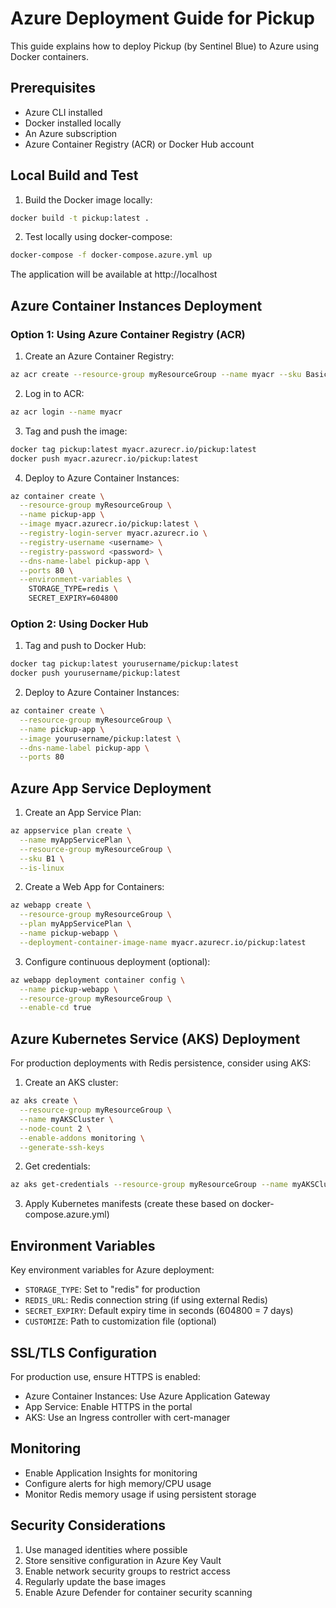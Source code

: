 # Azure Deployment Guide for Pickup

This guide explains how to deploy Pickup (by Sentinel Blue) to Azure using Docker containers.

## Prerequisites

- Azure CLI installed
- Docker installed locally
- An Azure subscription
- Azure Container Registry (ACR) or Docker Hub account

## Local Build and Test

1. Build the Docker image locally:
```bash
docker build -t pickup:latest .
```

2. Test locally using docker-compose:
```bash
docker-compose -f docker-compose.azure.yml up
```

The application will be available at http://localhost

## Azure Container Instances Deployment

### Option 1: Using Azure Container Registry (ACR)

1. Create an Azure Container Registry:
```bash
az acr create --resource-group myResourceGroup --name myacr --sku Basic
```

2. Log in to ACR:
```bash
az acr login --name myacr
```

3. Tag and push the image:
```bash
docker tag pickup:latest myacr.azurecr.io/pickup:latest
docker push myacr.azurecr.io/pickup:latest
```

4. Deploy to Azure Container Instances:
```bash
az container create \
  --resource-group myResourceGroup \
  --name pickup-app \
  --image myacr.azurecr.io/pickup:latest \
  --registry-login-server myacr.azurecr.io \
  --registry-username <username> \
  --registry-password <password> \
  --dns-name-label pickup-app \
  --ports 80 \
  --environment-variables \
    STORAGE_TYPE=redis \
    SECRET_EXPIRY=604800
```

### Option 2: Using Docker Hub

1. Tag and push to Docker Hub:
```bash
docker tag pickup:latest yourusername/pickup:latest
docker push yourusername/pickup:latest
```

2. Deploy to Azure Container Instances:
```bash
az container create \
  --resource-group myResourceGroup \
  --name pickup-app \
  --image yourusername/pickup:latest \
  --dns-name-label pickup-app \
  --ports 80
```

## Azure App Service Deployment

1. Create an App Service Plan:
```bash
az appservice plan create \
  --name myAppServicePlan \
  --resource-group myResourceGroup \
  --sku B1 \
  --is-linux
```

2. Create a Web App for Containers:
```bash
az webapp create \
  --resource-group myResourceGroup \
  --plan myAppServicePlan \
  --name pickup-webapp \
  --deployment-container-image-name myacr.azurecr.io/pickup:latest
```

3. Configure continuous deployment (optional):
```bash
az webapp deployment container config \
  --name pickup-webapp \
  --resource-group myResourceGroup \
  --enable-cd true
```

## Azure Kubernetes Service (AKS) Deployment

For production deployments with Redis persistence, consider using AKS:

1. Create an AKS cluster:
```bash
az aks create \
  --resource-group myResourceGroup \
  --name myAKSCluster \
  --node-count 2 \
  --enable-addons monitoring \
  --generate-ssh-keys
```

2. Get credentials:
```bash
az aks get-credentials --resource-group myResourceGroup --name myAKSCluster
```

3. Apply Kubernetes manifests (create these based on docker-compose.azure.yml)

## Environment Variables

Key environment variables for Azure deployment:

- `STORAGE_TYPE`: Set to "redis" for production
- `REDIS_URL`: Redis connection string (if using external Redis)
- `SECRET_EXPIRY`: Default expiry time in seconds (604800 = 7 days)
- `CUSTOMIZE`: Path to customization file (optional)

## SSL/TLS Configuration

For production use, ensure HTTPS is enabled:

- Azure Container Instances: Use Azure Application Gateway
- App Service: Enable HTTPS in the portal
- AKS: Use an Ingress controller with cert-manager

## Monitoring

- Enable Application Insights for monitoring
- Configure alerts for high memory/CPU usage
- Monitor Redis memory usage if using persistent storage

## Security Considerations

1. Use managed identities where possible
2. Store sensitive configuration in Azure Key Vault
3. Enable network security groups to restrict access
4. Regularly update the base images
5. Enable Azure Defender for container security scanning